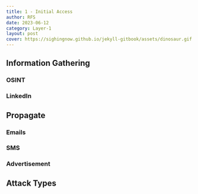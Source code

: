 ```yaml
---
title: 1 - Initial Access
author: RFS
date: 2023-06-12
category: Layer-1
layout: post
cover: https://sighingnow.github.io/jekyll-gitbook/assets/dinosaur.gif
---
```


## Information Gathering

### OSINT

### LinkedIn

## Propagate

### Emails

### SMS

### Advertisement


## Attack Types

[1]: https://www.gigamon.com/products/access-traffic/network-taps.html